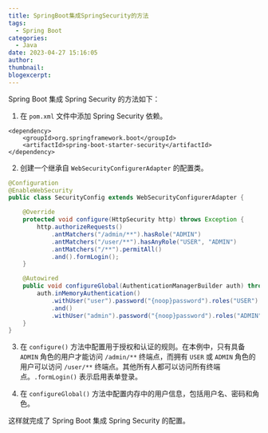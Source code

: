 ```yaml
---
title: SpringBoot集成SpringSecurity的方法
tags:
  - Spring Boot
categories:
  - Java
date: 2023-04-27 15:16:05
author:
thumbnail:
blogexcerpt:
---
```

Spring Boot 集成 Spring Security 的方法如下：

1. 在 `pom.xml` 文件中添加 Spring Security 依赖。

```
<dependency>
    <groupId>org.springframework.boot</groupId>
    <artifactId>spring-boot-starter-security</artifactId>
</dependency>
```

2. 创建一个继承自 `WebSecurityConfigurerAdapter` 的配置类。

```java
@Configuration
@EnableWebSecurity
public class SecurityConfig extends WebSecurityConfigurerAdapter {

    @Override
    protected void configure(HttpSecurity http) throws Exception {
        http.authorizeRequests()
            .antMatchers("/admin/**").hasRole("ADMIN")
            .antMatchers("/user/**").hasAnyRole("USER", "ADMIN")
            .antMatchers("/**").permitAll()
            .and().formLogin();
    }

    @Autowired
    public void configureGlobal(AuthenticationManagerBuilder auth) throws Exception {
        auth.inMemoryAuthentication()
            .withUser("user").password("{noop}password").roles("USER")
            .and()
            .withUser("admin").password("{noop}password").roles("ADMIN");
    }
}
```

3. 在 `configure()` 方法中配置用于授权和认证的规则。在本例中，只有具备 `ADMIN` 角色的用户才能访问 `/admin/**` 终端点，而拥有 `USER` 或 `ADMIN` 角色的用户可以访问 `/user/**` 终端点。其他所有人都可以访问所有终端点。`.formLogin()` 表示启用表单登录。

4. 在 `configureGlobal()` 方法中配置内存中的用户信息，包括用户名、密码和角色。

这样就完成了 Spring Boot 集成 Spring Security 的配置。
